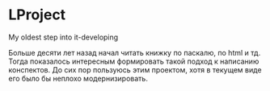 # LProject
My oldest step into it-developing

Больше десяти лет назад начал читать книжку по паскалю, по html и тд. Тогда показалось интересным формировать такой подход к написанию конспектов. До сих пор пользуюсь этим проектом, хотя в текущем виде его было бы неплохо модернизировать.
